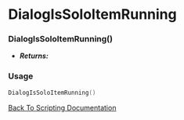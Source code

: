 # DialogIsSoloItemRunning

### DialogIsSoloItemRunning()
- ***Returns:*** 

### Usage

```Lua
DialogIsSoloItemRunning()
```


[Back To Scripting Documentation](../README.md)
